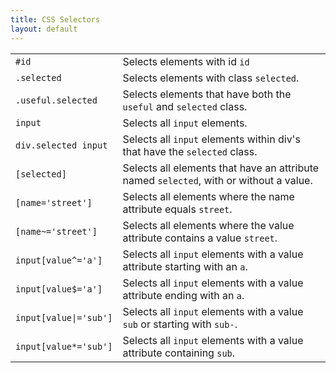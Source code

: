 ```yaml
---
title: CSS Selectors
layout: default
---
```


<table cell-spacing="16px">
<tr><td><code>#id</code></td><td>Selects elements with id <code>id</code></td></tr>
<tr><td><code>.selected</code></td><td>Selects elements with class <code>selected</code>.</td></tr>
<tr><td><code>.useful.selected</code></td><td>Selects elements that have both the <code>useful</code> and <code>selected</code> class.</td></tr>
<tr><td><code>input</code></td><td>Selects all <code>input</code> elements.</td></tr>
<tr><td><code>div.selected input</code></td><td>Selects all <code>input</code> elements within div's that have the <code>selected</code> class.</td></tr>
<tr><td><code>[selected]</code></td><td>Selects all elements that have an attribute named <code>selected</code>, with or without a value.</td></tr>
<tr><td><code>[name='street']</code></td><td>Selects all elements where the name attribute equals <code>street</code>.</td></tr>
<tr><td><code>[name~='street']</code></td><td>Selects all elements where the value attribute contains a value <code>street</code>.</td></tr>
<tr><td><code>input[value^='a']</code></td><td>Selects all <code>input</code> elements with a value attribute starting with an <code>a</code>.</td></tr>
<tr><td><code>input[value$='a']</code></td><td>Selects all <code>input</code> elements with a value attribute ending with an <code>a</code>.</td></tr>
<tr><td><code>input[value|='sub']</code></td><td>Selects all <code>input</code> elements with a value <code>sub</code> or starting with <code>sub-</code>.</td></tr>
<tr><td><code>input[value*='sub']</code></td><td>Selects all <code>input</code> elements with a value attribute containing <code>sub</code>.</td></tr>
</table>
